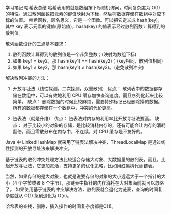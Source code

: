 学习笔记
哈希表总结
哈希表用的就是数组按下标随机访问，时间复杂度为 O(1) 的特性。通过散列函数把元素的键值映射为下标，然后将数据存储在数组中对应下标的位置。
哈希函数，顾名思义，它是一个函数。可以把它定义成 hash(key)，其中 key 表示元素的键值(原始值)，hash(key) 的值表示经过散列函数计算得到的散列值。

散列函数设计的三点基本要求：
1. 散列函数计算得到的散列值是一个非负整数；(映射为数组下标)
2. 如果 key1 = key2，那 hash(key1) == hash(key2)；(key相同，散列值相同)
3. 如果 key1 ≠ key2，那 hash(key1) ≠ hash(key2)。(避免散列冲突)

解决散列冲突的方法：
1. 开放寻址法（线性探测，二次探测，双重散列）
优点：
散列表中的数据都存储在数组中，可以有效地利用 CPU 缓存加快查询速度。而且序列化起来比较简单。
缺点：
删除数据的时候比较麻烦，需要特殊标记已经删除掉的数据。所有的数据都存储在一个数组中，冲突的代价更高。

2. 链表法（就是升维）
优点：
链表法对内存的利用率比开放寻址法要高。
缺点：
对于比较小的对象的存储，是比较消耗内存的，还有可能会让内存的消耗翻倍。而且零散分布在内存中，不连续，对 CPU 缓存是不友好的。

Java 中 LinkedHashMap 就采用了链表法解决冲突，ThreadLocalMap 是通过线性探测的开放寻址法来解决冲突。

基于链表的散列冲突处理方法比较适合存储大对象、大数据量的散列表，而且，比起开放寻址法，它更加灵活，支持更多的优化策略，比如用红黑树代替链表。

当然，如果存储的是大对象，也就是说要存储的对象的大小远远大于一个指针的大小（4 个字节或者 8 个字节），那链表中指针的内存消耗在大对象面前就可以忽略了。
如果使用基于链表的冲突解决方法，散列表就会退化为链表，查询的时间复杂度就从 O(1) 急剧退化为 O(n)。

哈希表的查找，删除，插入操作的时间复杂度都是O(1)。

